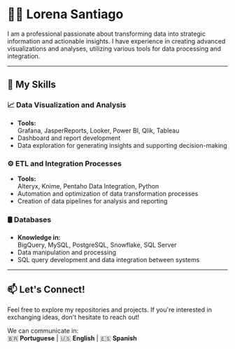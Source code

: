 # 👩‍💻 Lorena Santiago

I am a professional passionate about transforming data into strategic information and actionable insights. I have experience in creating advanced visualizations and analyses, utilizing various tools for data processing and integration.

---

## 🚀 **My Skills**

### 📈 **Data Visualization and Analysis**
- **Tools:**  
  Grafana, JasperReports, Looker, Power BI, Qlik, Tableau  
- Dashboard and report development
- Data exploration for generating insights and supporting decision-making

### ⚙️ **ETL and Integration Processes**
- **Tools:**  
  Alteryx, Knime, Pentaho Data Integration, Python  
- Automation and optimization of data transformation processes
- Creation of data pipelines for analysis and reporting 

### 🛢️ **Databases**
- **Knowledge in:**  
  BigQuery, MySQL, PostgreSQL, Snowflake, SQL Server  
- Data manipulation and processing  
- SQL query development and data integration between systems

---

## 📫 **Let's Connect!**  
Feel free to explore my repositories and projects. If you're interested in exchanging ideas, don't hesitate to reach out!

We can communicate in:  
🇧🇷 **Portuguese** | 🇺🇸 **English** | 🇪🇸 **Spanish**
